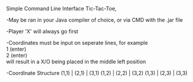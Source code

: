 Simple Command Line Interface Tic-Tac-Toe,

  -May be ran in your Java compiler of choice, or via CMD with the .jar file
  
  -Player 'X' will always go first
  
  -Coordinates must be input on seperate lines, for example  <br/>
    1 (enter)  <br/>
    2 (enter)  <br/>
  will result in a X/O being placed in the middle left position

  -Coordinate Structure
            (1,1) | (2,1) | (3,1)
            (1,2) | (2,2) | (3,2)
            (1,3) | (2,3) | (3,3) 
    
